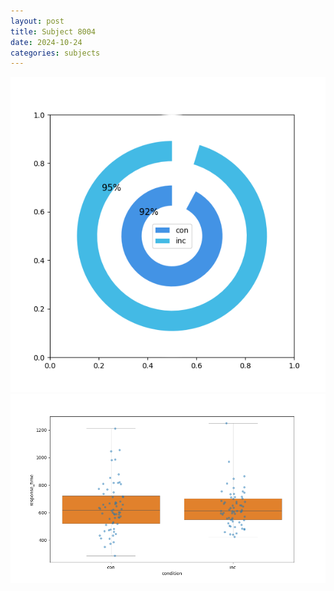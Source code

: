 ```yaml
---
layout: post
title: Subject 8004
date: 2024-10-24
categories: subjects
---
```


![](data/8004/run-1/8004_accuracy_by_condition.png)
![](data/8004/run-1/8004_rt.png)
